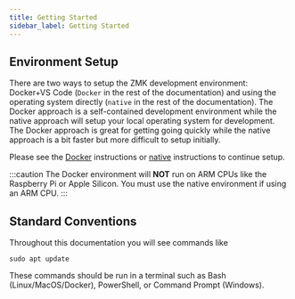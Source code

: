 ```yaml
---
title: Getting Started
sidebar_label: Getting Started
---
```


## Environment Setup

There are two ways to setup the ZMK development environment: Docker+VS Code (`Docker` in the rest of the documentation) and using the operating system directly (`native` in the rest of the documentation). The Docker approach is a self-contained development environment while the native approach will setup your local operating system for development. The Docker approach is great for getting going quickly while the native approach is a bit faster but more difficult to setup initially.

Please see the [Docker](/docs/development/setup/docker-vscode) instructions or [native](/docs/development/setup/native) instructions to continue setup.

:::caution
The Docker environment will **NOT** run on ARM CPUs like the Raspberry Pi or Apple Silicon. You must use the native environment if using an ARM CPU.
:::

## Standard Conventions

Throughout this documentation you will see commands like

```
sudo apt update
```

These commands should be run in a terminal such as Bash (Linux/MacOS/Docker), PowerShell, or Command Prompt (Windows).
